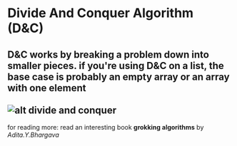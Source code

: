 # Divide And Conquer Algorithm (D&C)
D&C works by breaking a problem down into smaller pieces. 
if you're using D&C on a list, the base case is probably an empty
array or an array with one element
</br>
</br>
![alt divide and conquer](https://media.geeksforgeeks.org/wp-content/uploads/20240501171531/Working-of-Divide-and-Conquer-Algorithm.webp)
---
for reading more: read an interesting book **grokking algorithms** by _Adita.Y.Bhargava_